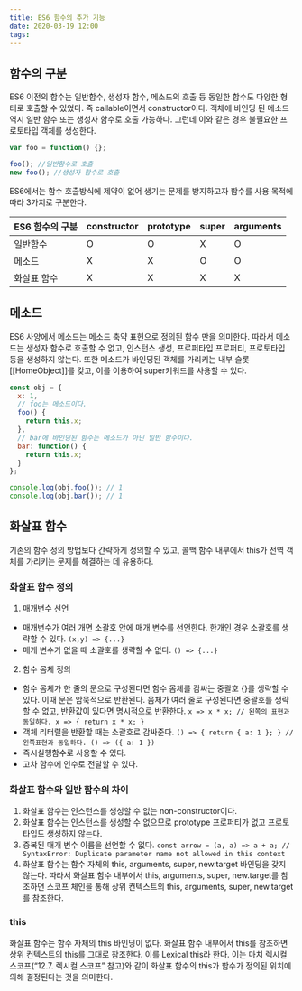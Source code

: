 ```yaml
---
title: ES6 함수의 추가 기능
date: 2020-03-19 12:00
tags:
---
```


## 함수의 구분

ES6 이전의 함수는 일반함수, 생성자 함수, 메소드의 호출 등 동일한 함수도 다양한 형태로 호출할 수 있었다. 즉 callable이면서 constructor이다. 객체에 바인딩 된 메소드 역시 일반 함수 또는 생성자 함수로 호출 가능하다. 그런데 이와 같은 경우 불필요한 프로토타입 객체를 생성한다.

```javascript
var foo = function() {};

foo(); //일반함수로 호출
new foo(); //생성자 함수로 호출
```

ES6에서는 함수 호출방식에 제약이 없어 생기는 문제를 방지하고자 함수를 사용 목적에 따라 3가지로 구분한다.

| ES6 함수의 구분 | constructor | prototype | super | arguments |
| --------------- | ----------- | --------- | ----- | --------- |
| 일반함수        | O           | O         | X     | O         |
| 메소드          | X           | X         | O     | O         |
| 화살표 함수     | X           | X         | X     | X         |

## 메소드

ES6 사양에서 메소드는 메소드 축약 표현으로 정의된 함수 만을 의미한다. 따라서 메소드는 생성자 함수로 호출할 수 없고, 인스턴스 생성, 프로퍼타입 프로퍼티, 프로토타입 등을 생성하지 않는다. 또한 메소드가 바인딩된 객체를 가리키는 내부 슬롯 [[HomeObject]]를 갖고, 이를 이용하여 super키워드를 사용할 수 있다.

```javascript
const obj = {
  x: 1,
  // foo는 메소드이다.
  foo() {
    return this.x;
  },
  // bar에 바인딩된 함수는 메소드가 아닌 일반 함수이다.
  bar: function() {
    return this.x;
  }
};

console.log(obj.foo()); // 1
console.log(obj.bar()); // 1
```

## 화살표 함수

기존의 함수 정의 방법보다 간략하게 정의할 수 있고, 콜백 함수 내부에서 this가 전역 객체를 가리키는 문제를 해결하는 데 유용하다.

### 화살표 함수 정의

1. 매개변수 선언

- 매개변수가 여러 개면 소괄호 안에 매개 변수를 선언한다. 한개인 경우 소괄호를 생략할 수 있다.
  `(x,y) => {...}`
- 매개 변수가 없을 때 소괄호를 생략할 수 없다.
  `() => {...}`

2. 함수 몸체 정의

- 함수 몸체가 한 줄의 문으로 구성된다면 함수 몸체를 감싸는 중괄호 {}를 생략할 수 있다. 이때 문은 암묵적으로 반환된다. 몸체가 여러 줄로 구성된다면 중괄호를 생략할 수 없고, 반환값이 있다면 명시적으로 반환한다.
  `x => x * x; // 왼쪽의 표현과 동일하다. x => { return x * x; }`
- 객체 리터럴을 반환할 때는 소괄호로 감싸준다.
  `() => { return { a: 1 }; } // 왼쪽표현과 동일하다. () => ({ a: 1 })`
- 즉시실행함수로 사용할 수 있다.
- 고차 함수에 인수로 전달할 수 있다.

### 화살표 함수와 일반 함수의 차이

1. 화살표 함수는 인스턴스를 생성할 수 없는 non-constructor이다.
2. 화살표 함수는 인스턴스를 생성할 수 없으므로 prototype 프로퍼티가 없고 프로토타입도 생성하지 않는다.
3. 중복된 매개 변수 이름을 선언할 수 없다.
   `const arrow = (a, a) => a + a; // SyntaxError: Duplicate parameter name not allowed in this context`
4. 화살표 함수는 함수 자체의 this, arguments, super, new.target 바인딩을 갖지 않는다. 따라서 화살표 함수 내부에서 this, arguments, super, new.target를 참조하면 스코프 체인을 통해 상위 컨텍스트의 this, arguments, super, new.target를 참조한다.

### this

화살표 함수는 함수 자체의 this 바인딩이 없다. 화살표 함수 내부에서 this를 참조하면 상위 컨텍스트의 this를 그대로 참조한다. 이를 Lexical this라 한다. 이는 마치 렉시컬 스코프(“12.7. 렉시컬 스코프” 참고)와 같이 화살표 함수의 this가 함수가 정의된 위치에 의해 결정된다는 것을 의미한다.

